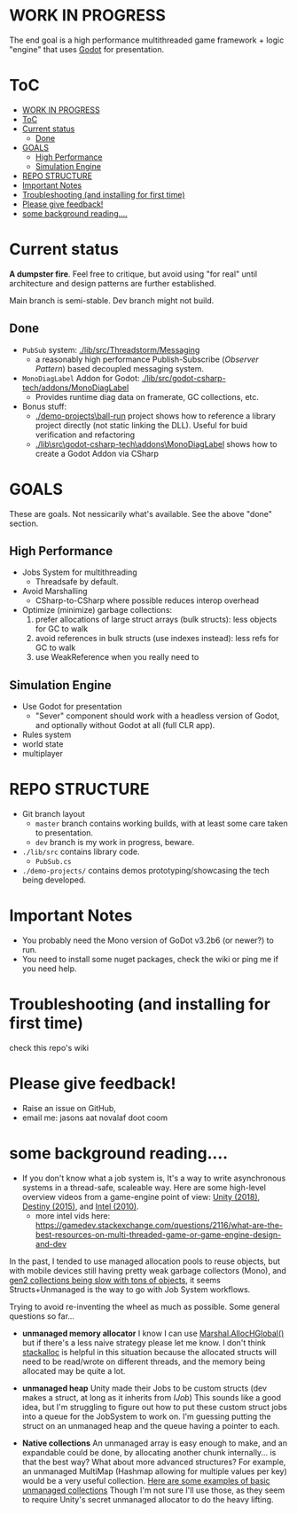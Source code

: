 # WORK IN PROGRESS
The end goal is a high performance multithreaded game framework + logic "engine" that uses [Godot](https://godotengine.org/) for presentation.


# ToC
- [WORK IN PROGRESS](#work-in-progress)
- [ToC](#toc)
- [Current status](#current-status)
  - [Done](#done)
- [GOALS](#goals)
  - [High Performance](#high-performance)
  - [Simulation Engine](#simulation-engine)
- [REPO STRUCTURE](#repo-structure)
- [Important Notes](#important-notes)
- [Troubleshooting (and installing for first time)](#troubleshooting-and-installing-for-first-time)
- [Please give feedback!](#please-give-feedback)
- [some background reading....](#some-background-reading)





# Current status
**A dumpster fire**.  Feel free to critique, but avoid using "for real" until architecture and  design patterns are further established.

Main branch is semi-stable.  Dev branch might not build.

## Done
- ```PubSub``` system:  [./lib/src/Threadstorm/Messaging](./lib/src/Threadstorm/Messaging) 
  - a reasonably high performance Publish-Subscribe (*Observer Pattern*) based decoupled messaging system.
- ```MonoDiagLabel``` Addon for Godot: [./lib/src/godot-csharp-tech/addons/MonoDiagLabel](./lib/src/godot-csharp-tech/addons/MonoDiagLabel)
  - Provides runtime diag data on framerate, GC collections, etc.
- Bonus stuff:
  - [./demo-projects\ball-run](./demo-projects\ball-run) project shows how to reference a library project directly (not static linking the DLL).   Useful for buid verification and refactoring
  - [./lib\src\godot-csharp-tech\addons\MonoDiagLabel](./lib\src\godot-csharp-tech\addons\MonoDiagLabel) shows how to create a Godot Addon via CSharp



GOALS
========
These are goals.  Not nessicarily what's available.  See the above "done" section.

High Performance
------------
- Jobs System for multithreading
  - Threadsafe by default.
- Avoid Marshalling
  - CSharp-to-CSharp where possible reduces interop overhead
- Optimize (minimize) garbage collections:
  1. prefer allocations of large struct arrays (bulk structs):  less objects for GC to walk
  2. avoid references in bulk structs   (use indexes instead): less refs for GC to walk
  3. use WeakReference<T> when you really need to

Simulation Engine
------------
- Use Godot for presentation
  - "Sever" component should work with a headless version of Godot, and optionally without Godot at all (full CLR app).
- Rules system
- world state
- multiplayer

REPO STRUCTURE
==============

- Git branch layout
   - ```master``` branch contains working builds, with at least some care taken to presentation.  
   - ```dev``` branch is my work in progress, beware.
- ```./lib/src``` contains library code. 
   - ```PubSub.cs``` 
- ```./demo-projects/``` contains demos prototyping/showcasing the tech being developed.



Important Notes
====
- You probably need the Mono version of GoDot v3.2b6 (or newer?) to run.
- You need to install some nuget packages, check the wiki or ping me if you need help.





Troubleshooting (and installing for first time)
====
check this repo's wiki


Please give feedback!
==============
- Raise an issue on GitHub,
- email me: jasons aat novalaf doot coom


# some background reading....

- If you don't know what a job system is, It's a way to write asynchronous systems in a thread-safe, scaleable way.  Here are some high-level overview videos from a game-engine point of view:  [Unity (2018)](https://youtu.be/kwnb9Clh2Is), [Destiny (2015)](https://www.gdcvault.com/play/1022164/Multithreading-the-Entire-Destiny), and [Intel (2010)](https://www.youtube.com/watch?v=1sAR3WHzJEM).
  - more intel vids here: https://gamedev.stackexchange.com/questions/2116/what-are-the-best-resources-on-multi-threaded-game-or-game-engine-design-and-dev

In the past, I tended to use managed allocation pools to reuse objects, but with mobile devices still having pretty weak garbage collectors (Mono), and [gen2 collections being slow with tons of objects](https://stackoverflow.com/a/15294458), it seems Structs+Unmanaged is the way to go with Job System workflows.

Trying to avoid re-inventing the wheel as much as possible.  Some general questions so far...

* **unmanaged memory allocator** I know I can use [Marshal.AllocHGlobal()](https://docs.microsoft.com/en-us/dotnet/api/system.runtime.interopservices.marshal.allochglobal?view=netframework-4.8) but if there's a less naive strategy please let me know.  I don't think [stackalloc](https://docs.microsoft.com/en-us/dotnet/csharp/language-reference/operators/stackalloc) is helpful in this situation because the allocated structs will need to be read/wrote on different threads, and the memory being allocated may be quite a lot.
* **unmanaged heap** Unity made their Jobs to be custom structs (dev makes a struct, at long as it inherits from *IJob*)  This sounds like a good idea, but I'm struggling to figure out how to put these custom struct jobs into a queue for the JobSystem to work on.  I'm guessing putting the struct on an unmanaged heap and the queue having a pointer to each.

* **Native collections**  An unmanaged array is easy enough to make, and an expandable could be done, by allocating another chunk internally... is that the best way?  What about more advanced structures?  For example, an unmanaged MultiMap (Hashmap allowing for multiple values per key) would be a very useful collection. [Here are some examples of basic unmanaged collections](https://github.com/jacksondunstan/NativeCollections) Though I'm not sure I'll use those, as they seem to require Unity's secret unmanaged allocator to do the heavy lifting.
